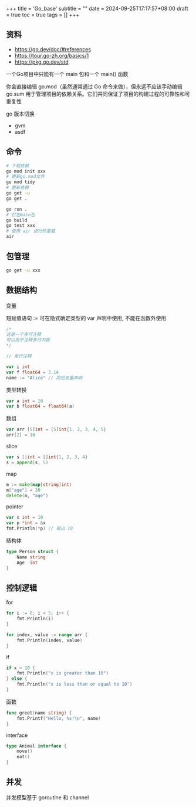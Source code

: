 +++
title = 'Go_base'
subtitle = ""
date = 2024-09-25T17:17:57+08:00
draft = true
toc = true
tags = []
+++

## 资料

- <https://go.dev/doc/#references>
- <https://tour.go-zh.org/basics/1>
- <https://pkg.go.dev/std>

一个Go项目中只能有一个 main 包和一个 main() 函数

你会直接编辑 go.mod（虽然通常通过 Go 命令来做），但永远不应该手动编辑 go.sum
用于管理项目的依赖关系。它们共同保证了项目的构建过程的可靠性和可重复性

go 版本切换
-  gvm
-  asdf

## 命令

```bash
# 下载依赖
go mod init xxx
# 更新go.mod文件
go mod tidy
# 更新依赖
go get -u
go get .

go run .
# 打包main包
go build
go test xxx
# 使用 air 进行热重载
air
```

## 包管理

```bash
go get -u xxx
```

## 数据结构

变量

短赋值语句 := 可在隐式确定类型的 var 声明中使用, 不能在函数外使用

```go
/*
这是一个多行注释
可以用于注释多行内容
*/

// 单行注释

var i int
var f float64 = 3.14
name := "Alice" // 简短变量声明
```

类型转换
```go
var a int = 10
var b float64 = float64(a)
```

数组
```go
var arr [5]int = [5]int{1, 2, 3, 4, 5}
arr[2] = 10
```

slice
```go
var s []int = []int{1, 2, 3, 4}
s = append(s, 5)
```

map
```go
m := make(map[string]int)
m["age"] = 30
delete(m, "age")

```
pointer

```go
var x int = 10
var p *int = &x
fmt.Println(*p) // 输出 10
```

结构体

```go
type Person struct {
    Name string
    Age  int
}
```
## 控制逻辑

for
```go
for i := 0; i < 5; i++ {
    fmt.Println(i)
}

for index, value := range arr {
    fmt.Println(index, value)
}
```

if
```go
if x > 10 {
    fmt.Println("x is greater than 10")
} else {
    fmt.Println("x is less than or equal to 10")
}
```

函数

```go
func greet(name string) {
    fmt.Printf("Hello, %s!\n", name)
}
```


interface

```go
type Animal interface {
    move()
    eat()
}
```

## 并发

并发模型基于 goroutine 和 channel
